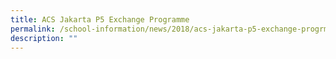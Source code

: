 ```yaml
---
title: ACS Jakarta P5 Exchange Programme
permalink: /school-information/news/2018/acs-jakarta-p5-exchange-progrmame/
description: ""
---
```


